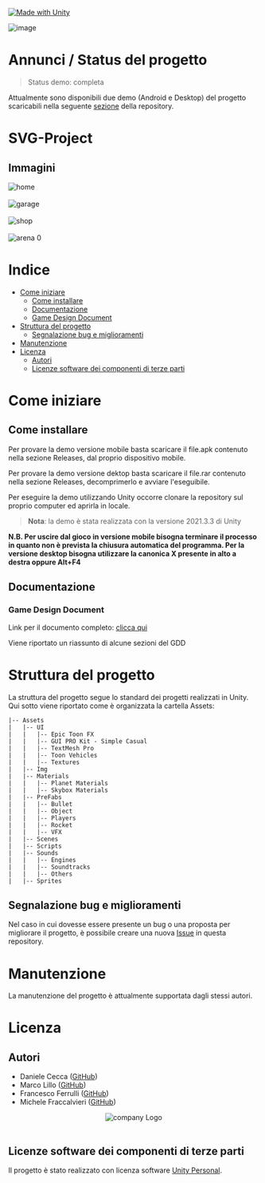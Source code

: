 <!-- aggiungere badge -->
[![Made with Unity](https://img.shields.io/badge/Made%20with-Unity-57b9d3.svg?style=flat&logo=unity)](https://unity3d.com)

<!--<center> <img src = "res/img/gameLogo.png" alt = "logo"> </center>-->
![image](./res/img/gameLogo.png)

# Annunci / Status del progetto
> Status demo: completa

Attualmente sono disponibili due demo (Android e Desktop) del progetto scaricabili nella seguente [sezione](https://github.com/Ferru2000/Progetto-SVG/releases) della repository.

# SVG-Project

## Immagini
<img src = "res/img/home.png" alt = "home">
<br>
<br>
<img src = "res/img/garage.png" alt = "garage">
<br>
<br>
<img src = "res/img/shop.png" alt = "shop">
<br>
<br>
<img src = "res/img/arena0.png" alt = "arena 0">

# Indice

- [Come iniziare](#come-iniziare)
  - [Come installare](#come-installare)
  - [Documentazione](#documentazione)
  - [Game Design Document](#game-design-document)
- [Struttura del progetto](#struttura-del-progetto)
  - [Segnalazione bug e miglioramenti](#segnalazione-bug-e-miglioramenti)
- [Manutenzione](#manutenzione)
- [Licenza](#licenza)
  - [Autori](#autori)
  - [Licenze software dei componenti di terze parti](#licenze-software-dei-componenti-di-terze-parti)

# Come iniziare

## Come installare
Per provare la demo versione mobile basta scaricare il file.apk contenuto nella sezione Releases, dal proprio dispositivo mobile.

Per provare la demo versione dektop basta scaricare il file.rar contenuto nella sezione Releases, decomprimerlo e avviare l'eseguibile.

Per eseguire la demo utilizzando Unity occorre clonare la repository sul proprio computer ed aprirla in locale.

> **Nota**: la demo è stata realizzata con la versione 2021.3.3 di Unity

**N.B. Per uscire dal gioco in versione mobile bisogna terminare il processo in quanto non è prevista la chiusura automatica del programma. Per la versione desktop bisogna utilizzare la canonica X presente in alto a destra oppure Alt+F4**

## Documentazione
### Game Design Document
Link per il documento completo: [clicca qui](https://github.com/Ferru2000/Progetto-SVG/blob/main/doc/GDD%20-%20Game%20Design%20Document.pdf)

Viene riportato un riassunto di alcune sezioni del GDD

# Struttura del progetto

La struttura del progetto segue lo standard dei progetti realizzati in Unity. Qui sotto viene riportato come è organizzata la cartella Assets:

```
|-- Assets
|   |-- UI
|   |   |-- Epic Toon FX
|   |   |-- GUI PRO Kit - Simple Casual
|   |   |-- TextMesh Pro
|   |   |-- Toon Vehicles
|   |   |-- Textures
|   |-- Img
|   |-- Materials
|   |   |-- Planet Materials
|   |   |-- Skybox Materials
|   |-- PreFabs
|   |   |-- Bullet
|   |   |-- Object
|   |   |-- Players
|   |   |-- Rocket
|   |   |-- VFX
|   |-- Scenes
|   |-- Scripts
|   |-- Sounds
|   |   |-- Engines
|   |   |-- Soundtracks
|   |   |-- Others
|   |-- Sprites
```

## Segnalazione bug e miglioramenti
Nel caso in cui dovesse essere presente un bug o una proposta per migliorare il progetto, è possibile creare una nuova [Issue]((https://github.com/Ferru2000/Progetto-SVG/issues/new)) in questa repository.

# Manutenzione
La manutenzione del progetto è attualmente supportata dagli stessi autori.

# Licenza

## Autori
- Daniele Cecca ([GitHub](https://github.com/DanieleCecca))
- Marco Lillo ([GitHub](https://github.com/MarcoLillx))
- Francesco Ferrulli ([GitHub](https://github.com/Ferru2000))
- Michele Fraccalvieri ([GitHub](https://github.com/Citrone16))

<center><img src = "res/img/logoCompany.png" alt = "company Logo"></center>

<br>

## Licenze software dei componenti di terze parti
Il progetto è stato realizzato con licenza software [Unity Personal](https://store.unity.com/products/unity-personal).
